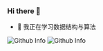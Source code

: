 ### Hi there 👋

- 🌱 我正在学习数据结构与算法

![Github Info](https://github-readme-stats.vercel.app/api?username=hjj5258&show_icons=true&title_color=fff&icon_color=79ff97&text_color=9f9f9f&bg_color=151515)
![Github Info](https://github-readme-stats.vercel.app/api/top-langs/?username=hjj5258&show_icons=true&title_color=fff&icon_color=79ff97&text_color=9f9f9f&bg_color=151515)
